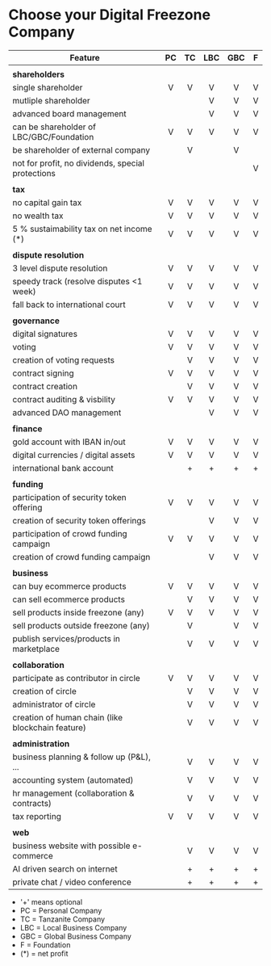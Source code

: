 # Choose your Digital Freezone Company

| Feature                                           |  PC   |  TC   |  LBC  |  GBC  |   F   |
| ------------------------------------------------- | :---: | :---: | :---: | :---: | :---: |
|                                                   |       |       |       |       |       |
| **shareholders**                                  |       |       |       |       |       |
| single shareholder                                |   V   |   V   |   V   |   V   |   V   |
| mutliple shareholder                              |       |       |   V   |   V   |   V   |
| advanced board management                         |       |       |   V   |   V   |   V   |
| can be shareholder of LBC/GBC/Foundation          |   V   |   V   |   V   |   V   |   V   |
| be shareholder of external company                |       |   V   |       |   V   |       |
| not for profit, no dividends, special protections |       |       |       |       |   V   |
|                                                   |       |       |       |       |       |
| **tax**                                           |       |       |       |       |       |
| no capital gain tax                               |   V   |   V   |   V   |   V   |   V   |
| no wealth tax                                     |   V   |   V   |   V   |   V   |   V   |
| 5 % sustaimability tax on net income (*)          |   V   |   V   |   V   |   V   |   V   |
|                                                   |       |       |       |       |       |
| **dispute resolution**                            |       |       |       |       |       |
| 3 level dispute resolution                        |   V   |   V   |   V   |   V   |   V   |
| speedy track (resolve disputes <1 week)           |   V   |   V   |   V   |   V   |   V   |
| fall back to international court                  |   V   |   V   |   V   |   V   |   V   |
|                                                   |       |       |       |       |       |
| **governance**                                    |       |       |       |       |       |
| digital signatures                                |   V   |   V   |   V   |   V   |   V   |
| voting                                            |   V   |   V   |   V   |   V   |   V   |
| creation of voting requests                       |       |   V   |   V   |   V   |   V   |
| contract signing                                  |   V   |   V   |   V   |   V   |   V   |
| contract creation                                 |       |   V   |   V   |   V   |   V   |
| contract auditing & visbility                     |   V   |   V   |   V   |   V   |   V   |
| advanced DAO management                           |       |       |   V   |   V   |   V   |
|                                                   |       |       |       |       |       |
| **finance**                                       |       |       |       |       |       |
| gold account with IBAN in/out                     |   V   |   V   |   V   |   V   |   V   |
| digital currencies  / digital assets              |   V   |   V   |   V   |   V   |   V   |
| international bank account                        |       |   +   |   +   |   +   |   +   |
|                                                   |       |       |       |       |       |
| **funding**                                       |       |       |       |       |       |
| participation of security token offering          |   V   |   V   |   V   |   V   |   V   |
| creation of security token offerings              |       |       |   V   |   V   |   V   |
| participation of crowd funding campaign           |   V   |   V   |   V   |   V   |   V   |
| creation of crowd funding campaign                |       |       |   V   |   V   |   V   |
|                                                   |       |       |       |       |       |
| **business**                                      |       |       |       |       |       |
| can buy ecommerce products                        |   V   |   V   |   V   |   V   |   V   |
| can sell ecommerce products                       |       |   V   |   V   |   V   |   V   |
| sell products inside freezone (any)               |   V   |   V   |   V   |   V   |   V   |
| sell products outside freezone (any)              |       |   V   |       |   V   |   V   |
| publish services/products in marketplace          |       |   V   |   V   |   V   |   V   |
|                                                   |       |       |       |       |       |
| **collaboration**                                 |       |       |       |       |       |
| participate as contributor in circle              |   V   |   V   |   V   |   V   |   V   |
| creation of circle                                |       |   V   |   V   |   V   |   V   |
| administrator of circle                           |       |   V   |   V   |   V   |   V   |
| creation of human chain (like blockchain feature) |       |   V   |   V   |   V   |   V   |
|                                                   |       |       |       |       |       |
| **administration**                                |       |       |       |       |       |
| business planning & follow up (P&L), ...          |       |   V   |   V   |   V   |   V   |
| accounting system (automated)                     |       |   V   |   V   |   V   |   V   |
| hr management (collaboration & contracts)         |       |   V   |   V   |   V   |   V   |
| tax reporting                                     |   V   |   V   |   V   |   V   |   V   |
|                                                   |       |       |       |       |       |
| **web**                                           |       |       |       |       |       |
| business website with possible e-commerce         |       |   V   |   V   |   V   |   V   |
| AI driven search on internet                      |       |   +   |   +   |   +   |   +   |
| private chat / video conference                   |       |   +   |   +   |   +   |   +   |

- '+' means optional
- PC = Personal Company
- TC = Tanzanite Company
- LBC = Local Business Company
- GBC = Global Business Company
- F = Foundation
- (*) = net profit